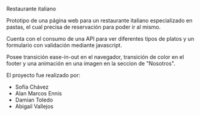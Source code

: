Restaurante italiano

Prototipo de una página web para un restaurante italiano especializado en pastas, el cual precisa de reservación para poder ir al mismo.

Cuenta con el consumo de una API para ver diferentes tipos de platos y un formulario con validación mediante javascript.

Posee transición ease-in-out en el navegador, transición de color en el footer y una animación en una imagen en la seccion de "Nosotros".

El proyecto fue realizado por:
- Sofía Chávez
- Alan Marcos Ennis
- Damian Toledo
- Abigail Vallejos
